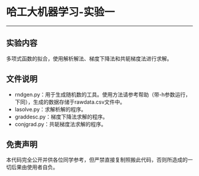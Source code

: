 # 哈工大机器学习-实验一
---

## 实验内容
多项式函数的拟合，使用解析解法、梯度下降法和共轭梯度法进行求解。

## 文件说明
* rndgen.py：用于生成随机数的工具。使用方法请参考帮助（带-h参数运行，下同），生成的数据存储于rawdata.csv文件中。
* lasolve.py：求解析解的程序。
* graddesc.py：梯度下降法求解的程序。
* conjgrad.py：共轭梯度法求解的程序。

## 免责声明
本代码完全公开并供各位同学参考，但严禁直接复制照搬此代码，否则所造成的一切后果由使用者自负。